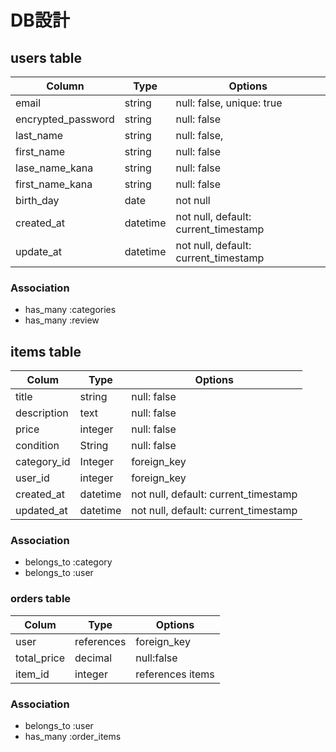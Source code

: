 # DB設計

## users table

 | Column             | Type       | Options                    |
 |--------------------|------------|----------------------------|
 | email              | string     | null: false, unique: true  |
 | encrypted_password | string     | null: false                |
 | last_name          | string     | null: false,               |
 | first_name         | string     | null: false                |
 | lase_name_kana     | string     | null: false                |
 | first_name_kana    | string     | null: false                |
 | birth_day          | date       | not null                   |
 | created_at         | datetime   | not null, default: current_timestamp|
 | update_at          | datetime   | not null, default: current_timestamp|

 ### Association

 * has_many :categories
 * has_many :review
 

 ## items table

 | Colum             | Type        | Options                     |
 |-------------------|-------------|-----------------------------|
 | title             | string      | null: false                 |
 | description	     | text        | null: false                 |
 | price             | integer     | null: false                 |
 | condition	       | String      | null: false                 |
 | category_id	     | Integer     | foreign_key                 |
 | user_id           | integer     | foreign_key                 |
 | created_at        | datetime    | not null, default: current_timestamp|
 | updated_at        | datetime    | not null, default: current_timestamp|


 ### Association

* belongs_to :category
* belongs_to :user


### orders table

| Colum             | Type        | Options                     |
|-------------------|-------------|-----------------------------|
| user              | references  | foreign_key                 |
| total_price       | decimal	    | null:false                  |
| item_id           | integer     | references items            |

### Association

* belongs_to :user
* has_many :order_items

